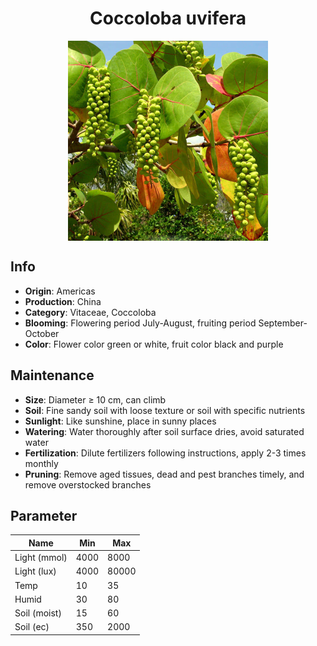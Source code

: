 <h1 align='center'>Coccoloba uvifera</h1>
<p align="center">
    <img 
        align='center'
        width='320'
        src="../images/coccoloba uvifera.png" 
        alt='Coccoloba uvifera' />
</p>

## Info

 - **Origin**: Americas
 - **Production**: China
 - **Category**: Vitaceae, Coccoloba
 - **Blooming**: Flowering period July-August, fruiting period September-October
 - **Color**: Flower color green or white, fruit color black and purple

## Maintenance

 - **Size**: Diameter ≥ 10 cm, can climb
 - **Soil**: Fine sandy soil with loose texture or soil with specific nutrients
 - **Sunlight**: Like sunshine, place in sunny places
 - **Watering**: Water thoroughly after soil surface dries, avoid saturated water
 - **Fertilization**: Dilute fertilizers following instructions, apply 2-3 times monthly
 - **Pruning**: Remove aged tissues, dead and pest branches timely, and remove overstocked branches

## Parameter

| Name         | Min  | Max   |
|--------------|------|-------|
| Light (mmol) | 4000 | 8000  |
| Light (lux)  | 4000 | 80000 |
| Temp         | 10    | 35    |
| Humid        | 30   | 80    |
| Soil (moist) | 15   | 60    |
| Soil (ec)    | 350  | 2000  |